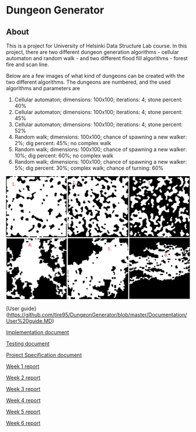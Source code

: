 # Dungeon Generator

## About

This is a project for University of Helsinki Data Structure Lab course. In this project, there are two different dungeon generation algorithms - cellular automaton and random walk - and two different flood fill algorithms - forest fire and scan line.

Below are a few images of what kind of dungeons can be created with the two different algorithms. The dungeons are numbered, and the used algorithms and parameters are

1. Cellular automaton; dimensions: 100x100; iterations: 4; stone percent: 40%
2. Cellular automaton; dimensions: 100x100; iterations: 4; stone percent: 45%
3. Cellular automaton; dimensions: 100x100; iterations: 4; stone percent: 52%
4. Random walk; dimensions: 100x100; chance of spawning a new walker: 2%; dig percent: 45%; no complex walk
5. Random walk; dimensions: 100x100; chance of spawning a new walker: 10%; dig percent: 60%; no complex walk
6. Random walk; dimensions: 100x100; chance of spawning a new walker: 5%; dig percent: 30%; complex walk; chance of turning: 60%

![dungeons](/Documentation/Pictures/Example-dungeons.png)

[User guide}(https://github.com/tire95/DungeonGenerator/blob/master/Documentation/User%20guide.MD)

[Implementation document](https://github.com/tire95/DungeonGenerator/blob/master/Documentation/Implementation%20document.MD)

[Testing document](https://github.com/tire95/DungeonGenerator/blob/master/Documentation/Testing%20document.MD)

[Project Specification document](https://github.com/tire95/DungeonGenerator/blob/master/Documentation/Project%20specification.MD)

[Week 1 report](https://github.com/tire95/DungeonGenerator/blob/master/Documentation/Week%20reports/Week%201%20report.MD)

[Week 2 report](https://github.com/tire95/DungeonGenerator/blob/master/Documentation/Week%20reports/Week%202%20report.MD)

[Week 3 report](https://github.com/tire95/DungeonGenerator/blob/master/Documentation/Week%20reports/Week%203%20report.MD)

[Week 4 report](https://github.com/tire95/DungeonGenerator/blob/master/Documentation/Week%20reports/Week%204%20report.MD)

[Week 5 report](https://github.com/tire95/DungeonGenerator/blob/master/Documentation/Week%20reports/Week%205%20report.MD)

[Week 6 report](https://github.com/tire95/DungeonGenerator/blob/master/Documentation/Week%20reports/Week%206%20report.MD)
